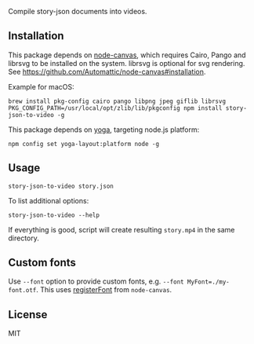 Compile story-json documents into videos.

## Installation

This package depends on [node-canvas](https://github.com/Automattic/node-canvas), which requires Cairo, Pango and librsvg to be installed on the system. librsvg is optional for svg rendering. See https://github.com/Automattic/node-canvas#installation.

Example for macOS:

```
brew install pkg-config cairo pango libpng jpeg giflib librsvg
PKG_CONFIG_PATH=/usr/local/opt/zlib/lib/pkgconfig npm install story-json-to-video -g
```

This package depends on [yoga](https://github.com/facebook/yoga), targeting node.js platform:

```
npm config set yoga-layout:platform node -g
```

## Usage

```
story-json-to-video story.json
```

To list additional options:

```
story-json-to-video --help
```

If everything is good, script will create resulting `story.mp4` in the same directory.


## Custom fonts

Use `--font` option to provide custom fonts, e.g. `--font MyFont=./my-font.otf`. This uses [registerFont](https://github.com/Automattic/node-canvas#registerfont-for-bundled-fonts) from `node-canvas`.

## License

MIT
